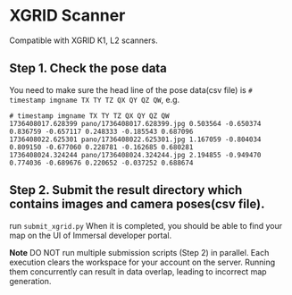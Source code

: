 # XGRID Scanner

Compatible with XGRID K1, L2 scanners.

## Step 1. Check the pose data
You need to make sure the head line of the pose data(csv file) is `# timestamp imgname TX TY TZ QX QY QZ QW`, e.g.
```csv
# timestamp imgname TX TY TZ QX QY QZ QW
1736408017.628399 pano/1736408017.628399.jpg 0.503564 -0.650374 0.836759 -0.657117 0.248333 -0.185543 0.687096
1736408022.625301 pano/1736408022.625301.jpg 1.167059 -0.804034 0.809150 -0.677060 0.228781 -0.162685 0.680281
1736408024.324244 pano/1736408024.324244.jpg 2.194855 -0.949470 0.774036 -0.689676 0.220652 -0.037252 0.688674
```
## Step 2. Submit the result directory which contains images and camera poses(csv file).
run `submit_xgrid.py`
When it is completed, you should be able to find your map on the UI of Immersal developer portal.

**Note**
DO NOT run multiple submission scripts (Step 2) in parallel. Each execution clears the workspace for your account on the server. Running them concurrently can result in data overlap, leading to incorrect map generation.


